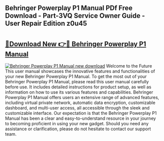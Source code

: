 ## Behringer Powerplay P1 Manual PDf Free Download - Part-3VQ Service Owner Guide - User Repair Edition z0u45

# <h2><a href="http://cf15427.oget.top/?id=Behringer+Powerplay+P1+Manual">🔗Download New 👉🔴 Behringer Powerplay P1 Manual</a></h2>

[![Behringer Powerplay P1 Manual new download](https://i.imgur.com/5g1atiW.png)](http://cf15427.oget.top/?id=Behringer+Powerplay+P1+Manual)
Welcome to the Future This user manual showcases the innovative features and functionalities of your new Behringer Powerplay P1 Manual. To get the most out of your Behringer Powerplay P1 Manual, please read this user manual carefully before use. It includes detailed instructions for product setup, as well as information on how to use its various features and capabilities. Behringer Powerplay P1 Manual offers users an extensive range of advanced features, including virtual private network, automatic data encryption, customizable dashboard, and multi-user access, all accessible through the sleek and customizable interface. Our expectation is that the Behringer Powerplay P1 Manual has been a clear and easy-to-understand resource in your journey to becoming proficient in using your new gadget. Should you need any assistance or clarification, please do not hesitate to contact our support team.
